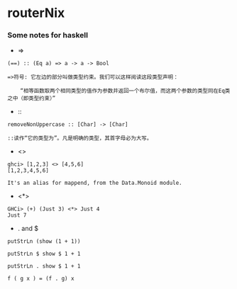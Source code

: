 # routerNix

### Some notes for haskell
* =>
```
(==) :: (Eq a) => a -> a -> Bool

=>符号: 它左边的部分叫做类型约束。我们可以这样阅读这段类型声明：

    “相等函数取两个相同类型的值作为参数并返回一个布尔值，而这两个参数的类型同在Eq类之中（即类型约束）”
```

* ::
```
removeNonUppercase :: [Char] -> [Char]   

::读作“它的类型为”。凡是明确的类型，其首字母必为大写。
```

* <>
```
ghci> [1,2,3] <> [4,5,6]
[1,2,3,4,5,6]

It's an alias for mappend, from the Data.Monoid module.
```
* <*>
```
GHCi> (+) (Just 3) <*> Just 4
Just 7
```

* . and $
```
putStrLn (show (1 + 1))

putStrLn $ show $ 1 + 1

putStrLn . show $ 1 + 1

f ( g x ) = (f . g) x
```